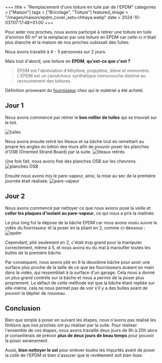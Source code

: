 +++
title = "Remplacement d'une toiture en tuile par de l'EPDM"
categories = ["Maison"]
tags = ["Bricolage", "Toiture"]
featured_image = "/images/maison/epdm_cover_setu-chhaya.webp"
date = 2024-10-03T07:17:48+01:00
+++

Pour aider nos proches, nous avons participé à retirer une toiture en tuile d'environ 60 m² et la remplacer par une toiture en EPDM car celle-ci n'était plus étanche et la maison de nos proches subissait des fuites.

<!--more-->

Nous avons travaillé à 4 - 5 personnes sur 2 jours.

Mais tout d'abord, une toiture en **EPDM**, **qu'est-ce que c'est ?**

> EPDM est l'abréviation d'éthylène, propylène, diène et monomère. L'EPDM est un caoutchouc synthétique monocouche destiné au recouvrement des toitures.

Définition provenant du [fournisseur](https://www.tridex-epdm.be/fr/produits/quest-ce-que-epdm) chez qui le matériel a été acheté.

## Jour 1

Nous avons commencé par retirer le **bon millier de tuiles** qui se trouvait sur le toit.

![tuiles](/images/maison/epdm_1.webp)

Nous avons ensuite retiré les liteaux et sa bâche tout en remettant au propre les angles en béton des murs afin de pouvoir poser les planches d'OSB (Oriented Strand Board) par la suite.
![liteaux retirés](/images/maison/epdm_2.webp)

Une fois fait, nous avons fixé des planches OSB sur les chevrons.
![planches OSB](/images/maison/epdm_3.webp)

Ensuite nous avons mis le pare-vapeur, ainsi, la mise au sec de la première journée était réalisée.
![pare-vapeur](/images/maison/epdm_4.webp)

## Jour 2
Nous avons commencé par nettoyer ce que nous avions posé la veille et **coller les plaques d'isolant au pare-vapeur**, ce qui nous a pris la matinée.

Le plus long fut la dépose de la bâche EPDM car nous avons voulu suivre la vidéo du fournisseur et la poser en la pliant en 2, comme ci-dessous :
![epdm](/images/maison/epdm_5.webp)
 
Cependant, plié seulement en 2, c'était trop grand pour la manipuler correctement, même à 5, et nous avons eu du mal à maroufler toutes les bulles de la première bâche.

Par conséquent, nous avons plié en 6 la deuxième bâche pour avoir une surface plus proche de la taille de ce que les fournisseurs avaient en main dans la vidéo, qui ressemblait à la surface d'un garage. Cela nous a donné un plus grand contrôle sur la bâche et nous a permis de la poser plus proprement. Le défaut de cette méthode est que la bâche étant repliée sur elle-même, cela ne nous permet pas de voir s'il y a des bulles avant de pouvoir la déplier de nouveau.

## Conclusion
Bien que simple à poser en suivant les étapes, nous n'avons pas réalisé les finitions que nos proches ont pu réaliser par la suite. Pour réaliser l'ensemble de ces étapes, nous avons travaillé deux jours de 9h à 20h alors je conseillerais de prévoir **plus de deux jours de beau temps** pour pouvoir la poser serainement.

Aussi, **bien nettoyer le sol** pour enlever toutes les impurtés avant de poser la colle de l'EPDM et bien s'assurer que le revêtement soit bien lisse.